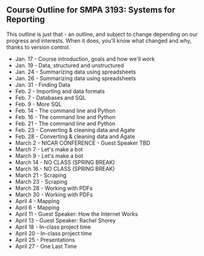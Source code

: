 ## Course Outline for SMPA 3193: Systems for Reporting

This outline is just that - an outline, and subject to change depending on our progress and interests. When it does, you'll know what changed and why, thanks to version control.

* Jan. 17 - Course introduction, goals and how we'll work
* Jan. 19 - Data, structured and unstructured
* Jan. 24 - Summarizing data using spreadsheets
* Jan. 26 - Summarizing data using spreadsheets
* Jan. 31 - Finding Data
* Feb. 2 - Importing and data formats
* Feb. 7 - Databases and SQL
* Feb. 9 - More SQL
* Feb. 14 - The command line and Python
* Feb. 16 - The command line and Python
* Feb. 21 - The command line and Python
* Feb. 23 - Converting & cleaning data and Agate
* Feb. 28 - Converting & cleaning data and Agate
* March 2 - NICAR CONFERENCE - Guest Speaker TBD
* March 7 - Let's make a bot
* March 9 - Let's make a bot
* March 14 - NO CLASS (SPRING BREAK)
* March 16 - NO CLASS (SPRING BREAK)
* March 21 - Scraping
* March 23 - Scraping
* March 28 - Working with PDFs
* March 30 - Working with PDFs
* April 4 - Mapping
* April 6 - Mapping
* April 11 - Guest Speaker: How the Internet Works
* April 13 - Guest Speaker: Rachel Shorey
* April 18 - In-class project time
* April 20 - In-class project time
* April 25 - Presentations
* April 27 - One Last Time

